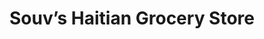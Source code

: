 ---
title: "Souv’s Haitian Grocery Store"
url: /radcliff/souvs-haitian-grocery-store/
shop: supermarket
---